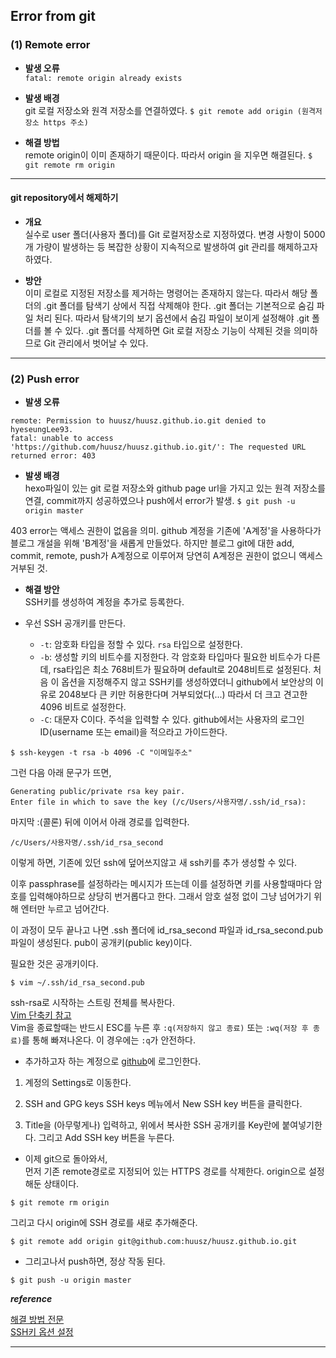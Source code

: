 
## Error from git

### (1) Remote error

* **발생 오류**  
```fatal: remote origin already exists```

* **발생 배경**  
git 로컬 저장소와 원격 저장소를 연결하였다.
```$ git remote add origin (원격저장소 https 주소)```

* **해결 방법**  
remote origin이 이미 존재하기 때문이다. 따라서 origin 을 지우면 해결된다.
```$ git remote rm origin```
---

#### git repository에서 해제하기

* **개요**  
실수로 user 폴더(사용자 폴더)를 Git 로컬저장소로 지정하였다. 변경 사항이 5000개 가량이 발생하는 등 복잡한 상황이 지속적으로 발생하여 git 관리를 해제하고자 하였다.

* **방안**  
이미 로컬로 지정된 저장소를 제거하는 명령어는 존재하지 않는다. 따라서 해당 폴더의 .git 폴더를 탐색기 상에서 직접 삭제해야 한다. .git 폴더는 기본적으로 숨김 파일 처리 된다. 따라서 탐색기의 보기 옵션에서 숨김 파일이 보이게 설정해야 .git 폴더를 볼 수 있다. .git 폴더를 삭제하면 Git 로컬 저장소 기능이 삭제된 것을 의미하므로 Git 관리에서 벗어날 수 있다.
---
### (2) Push error

* **발생 오류**  
```
remote: Permission to huusz/huusz.github.io.git denied to hyeseungLee93.
fatal: unable to access 'https://github.com/huusz/huusz.github.io.git/': The requested URL returned error: 403
```

* **발생 배경**  
hexo파일이 있는 git 로컬 저장소와 github page url을 가지고 있는 원격 저장소를 연결, commit까지 성공하였으나 push에서 error가 발생. 
```$ git push -u origin master```

403 error는 액세스 권한이 없음을 의미. github 계정을 기존에 'A계정'을 사용하다가 블로그 개설을 위해 'B계정'을 새롭게 만들었다.
하지만 블로그 git에 대한 add, commit, remote, push가 A계정으로 이루어져 당연히 A계정은 권한이 없으니 액세스 거부된 것.

* **해결 방안**  
SSH키를 생성하여 계정을 추가로 등록한다.  

* 우선 SSH 공개키를 만든다.  
  * ```-t```: 암호화 타입을 정할 수 있다. ```rsa``` 타입으로 설정한다.
  * ```-b```: 생성할 키의 비트수를 지정한다. 각 암호화 타입마다 필요한 비트수가 다른데, rsa타입은 최소 768비트가 필요하며 default로 2048비트로 설정된다. 처음 이 옵션을 지정해주지 않고 SSH키를 생성하였더니 github에서 보안상의 이유로 2048보다 큰 키만 허용한다며 거부되었다(...) 따라서 더 크고 견고한 4096 비트로 설정한다.
  * ```-C```: 대문자 C이다. 주석을 입력할 수 있다. github에서는 사용자의 로그인 ID(username 또는 email)을 적으라고 가이드한다.
```
$ ssh-keygen -t rsa -b 4096 -C "이메일주소"
```
그런 다음 아래 문구가 뜨면,
```
Generating public/private rsa key pair.
Enter file in which to save the key (/c/Users/사용자명/.ssh/id_rsa):
```
마지막 :(콜론) 뒤에 이어서 아래 경로를 입력한다.
```
/c/Users/사용자명/.ssh/id_rsa_second
```
이렇게 하면, 기존에 있던 ssh에 덮어쓰지않고 새 ssh키를 추가 생성할 수 있다.

이후 passphrase를 설정하라는 메시지가 뜨는데 이를 설정하면 키를 사용할때마다 암호를 입력해야하므로 상당히 번거롭다고 한다. 그래서 암호 설정 없이 그냥 넘어가기 위해 엔터만 누르고 넘어간다.

이 과정이 모두 끝나고 나면 .ssh 폴더에 id_rsa_second 파일과 id_rsa_second.pub 파일이 생성된다. pub이 공개키(public key)이다.

필요한 것은 공개키이다.
```
$ vim ~/.ssh/id_rsa_second.pub
```
ssh-rsa로 시작하는 스트링 전체를 복사한다.  
[Vim 단축키 참고](https://blog.outsider.ne.kr/540)  
Vim을 종료할때는 반드시 ESC를 누른 후 ```:q(저장하지 않고 종료)``` 또는 ```:wq(저장 후 종료)```를 통해 빠져나온다. 이 경우에는 ```:q```가 안전하다.

* 추가하고자 하는 계정으로 [github](https://github.com)에 로그인한다.
1) 계정의 Settings로 이동한다.

2) SSH and GPG keys  SSH keys 메뉴에서 New SSH key 버튼을 클릭한다.

3) Title을 (아무렇게나) 입력하고, 위에서 복사한 SSH 공개키를 Key란에 붙여넣기한다. 그리고 Add SSH key 버튼을 누른다.

* 이제 git으로 돌아와서,  
먼저 기존 remote경로로 지정되어 있는 HTTPS 경로를 삭제한다. origin으로 설정해둔 상태이다.
```
$ git remote rm origin
```

그리고 다시 origin에 SSH 경로를 새로 추가해준다.
```
$ git remote add origin git@github.com:huusz/huusz.github.io.git
```

* 그리고나서 push하면, 정상 작동 된다.
```
$ git push -u origin master
```

***reference***  

[해결 방법 전문](http://recoveryman.tistory.com/283)  
[SSH키 옵션 설정](http://storycompiler.tistory.com/112)

---
